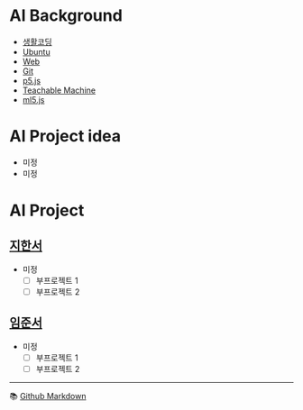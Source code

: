 # AI Background
- [생활코딩](https://opentutorials.org/course/1)
- [Ubuntu](./background/ubuntu.md)
- [Web](./background/web.md)
- [Git](./background/git.md)
- [p5.js](./background/p5js.md)
- [Teachable Machine](./background/teachable.md)
- [ml5.js](./background/ml5.md)

# AI Project idea
- 미정
- 미정

# AI Project
## [지한서](./han-seo/project.md) 
- 미정  
  - [ ] 부프로젝트 1
  - [ ] 부프로젝트 2

## [임준서](./joon-seo/project.md)
- 미정  
  - [ ] 부프로젝트 1
  - [ ] 부프로젝트 2

---

:books: [Github Markdown](https://docs.github.com/en/get-started/writing-on-github/getting-started-with-writing-and-formatting-on-github/basic-writing-and-formatting-syntax)
